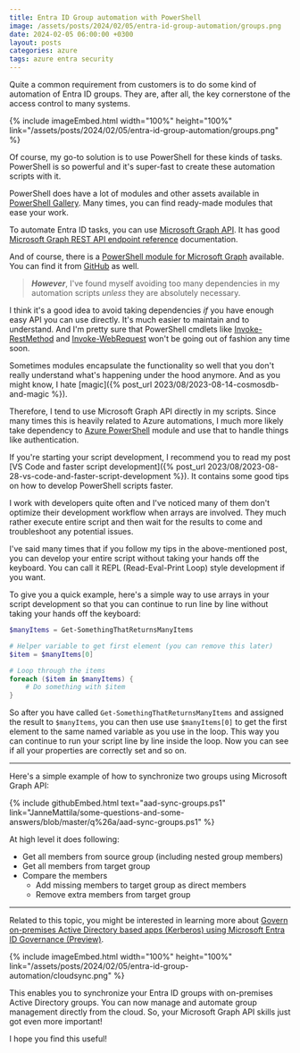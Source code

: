 ```yaml
---
title: Entra ID Group automation with PowerShell
image: /assets/posts/2024/02/05/entra-id-group-automation/groups.png
date: 2024-02-05 06:00:00 +0300
layout: posts
categories: azure
tags: azure entra security
---
```

Quite a common requirement from customers
is to do some kind of automation of Entra ID groups.
They are, after all, the key cornerstone of the access control to many systems.

{% include imageEmbed.html width="100%" height="100%" link="/assets/posts/2024/02/05/entra-id-group-automation/groups.png" %}

Of course, my go-to solution is to use PowerShell for these kinds of tasks.
PowerShell is so powerful and it's super-fast to create these automation scripts with it.

PowerShell does have a lot of modules and other assets available in [PowerShell Gallery](https://www.powershellgallery.com/).
Many times, you can find ready-made modules that ease your work.

To automate Entra ID tasks, you can use [Microsoft Graph API](https://learn.microsoft.com/en-us/graph/use-the-api).
It has good [Microsoft Graph REST API endpoint reference](https://learn.microsoft.com/en-us/graph/api/overview)
documentation.

And of course, there is a [PowerShell module for Microsoft Graph](https://www.powershellgallery.com/packages/Microsoft.Graph) available. You can find it from [GitHub](https://github.com/microsoftgraph/msgraph-sdk-powershell) as well.

> **_However_**, I've found myself avoiding too many dependencies in my
> automation scripts _unless_ they are absolutely necessary.

I think it's a good idea to avoid taking dependencies _if_ you have enough easy API you
can use directly. It's much easier to maintain and to understand.
And I'm pretty sure that PowerShell cmdlets like 
[Invoke-RestMethod](https://learn.microsoft.com/en-us/powershell/module/microsoft.powershell.utility/invoke-restmethod)
and 
[Invoke-WebRequest](https://learn.microsoft.com/en-us/powershell/module/microsoft.powershell.utility/invoke-webrequest) 
won't be going out of fashion any time soon.

Sometimes modules encapsulate the functionality so well that you don't really understand
what's happening under the hood anymore. And as you might know, I hate [magic]({% post_url 2023/08/2023-08-14-cosmosdb-and-magic %}).

Therefore, I tend to use Microsoft Graph API directly in my scripts.
Since many times this is heavily related to Azure automations, I much
more likely take dependency to [Azure PowerShell](https://learn.microsoft.com/en-us/powershell/azure) 
module and use that to handle things like authentication.

If you're starting your script development, I recommend you to read my post
[VS Code and faster script development]({% post_url 2023/08/2023-08-28-vs-code-and-faster-script-development %}). It contains some good tips on how to develop PowerShell scripts faster.

I work with developers quite often and I've noticed many of them don't
optimize their development workflow when arrays are involved. They much rather
execute entire script and then wait for the results to come and troubleshoot
any potential issues.

I've said many times that if you follow my tips in the above-mentioned post, 
you can develop your entire script without taking your hands off the keyboard.
You can call it REPL (Read-Eval-Print Loop) style development if you want.

To give you a quick example, here's a simple way to use arrays in
your script development so that you can continue to run
line by line without taking your hands off the keyboard:

```powershell
$manyItems = Get-SomethingThatReturnsManyItems

# Helper variable to get first element (you can remove this later)
$item = $manyItems[0]

# Loop through the items
foreach ($item in $manyItems) {
    # Do something with $item
}
```

So after you have called `Get-SomethingThatReturnsManyItems` and assigned the result to `$manyItems`, 
you can then use use `$manyItems[0]` to get the first element
to the same named variable as you use in the loop.
This way you can continue to run your script line by line inside the loop.
Now you can see if all your properties are correctly set and so on.

---

Here's a simple example of how to synchronize two groups using Microsoft Graph API:

{% include githubEmbed.html text="aad-sync-groups.ps1" link="JanneMattila/some-questions-and-some-answers/blob/master/q%26a/aad-sync-groups.ps1" %}

At high level it does following:

- Get all members from source group (including nested group members)
- Get all members from target group
- Compare the members
  - Add missing members to target group as direct members
  - Remove extra members from target group

---

Related to this topic, you might be interested in learning more about
[Govern on-premises Active Directory based apps (Kerberos) using Microsoft Entra ID Governance (Preview)](https://learn.microsoft.com/en-us/entra/identity/hybrid/cloud-sync/govern-on-premises-groups).

{% include imageEmbed.html width="100%" height="100%" link="/assets/posts/2024/02/05/entra-id-group-automation/cloudsync.png" %}

This enables you to synchronize your Entra ID groups with on-premises Active Directory groups.
You can now manage and automate group management directly from the cloud.
So, your Microsoft Graph API skills just got even more important!

I hope you find this useful!
